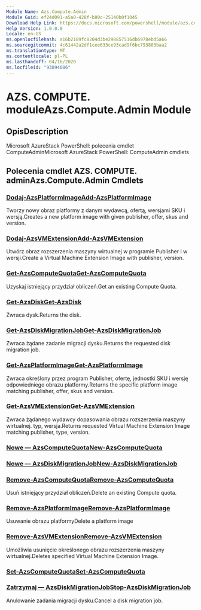 ```yaml
---
Module Name: Azs.Compute.Admin
Module Guid: ef24d091-a5a0-428f-b80c-25140b0f1045
Download Help Link: https://docs.microsoft.com/powershell/module/azs.compute.admin
Help Version: 1.0.0.0
Locale: en-US
ms.openlocfilehash: a16b2189fc8204d3be298857516db6978ebd5a66
ms.sourcegitcommit: 4c61442a2df1cee633ce93cad9f6bc793803baa2
ms.translationtype: MT
ms.contentlocale: pl-PL
ms.lasthandoff: 04/16/2020
ms.locfileid: "93894086"
---
```

# <span data-ttu-id="25d89-101">AZS. COMPUTE. module</span><span class="sxs-lookup"><span data-stu-id="25d89-101">Azs.Compute.Admin Module</span></span>
## <span data-ttu-id="25d89-102">Opis</span><span class="sxs-lookup"><span data-stu-id="25d89-102">Description</span></span>
<span data-ttu-id="25d89-103">Microsoft AzureStack PowerShell: polecenia cmdlet ComputeAdmin</span><span class="sxs-lookup"><span data-stu-id="25d89-103">Microsoft AzureStack PowerShell: ComputeAdmin cmdlets</span></span>

## <span data-ttu-id="25d89-104">Polecenia cmdlet AZS. COMPUTE. admin</span><span class="sxs-lookup"><span data-stu-id="25d89-104">Azs.Compute.Admin Cmdlets</span></span>
### [<span data-ttu-id="25d89-105">Dodaj-AzsPlatformImage</span><span class="sxs-lookup"><span data-stu-id="25d89-105">Add-AzsPlatformImage</span></span>](Add-AzsPlatformImage.md)
<span data-ttu-id="25d89-106">Tworzy nowy obraz platformy z danym wydawcą, ofertą, wersjami SKU i wersją.</span><span class="sxs-lookup"><span data-stu-id="25d89-106">Creates a new platform image with given publisher, offer, skus and version.</span></span>

### [<span data-ttu-id="25d89-107">Dodaj-AzsVMExtension</span><span class="sxs-lookup"><span data-stu-id="25d89-107">Add-AzsVMExtension</span></span>](Add-AzsVMExtension.md)
<span data-ttu-id="25d89-108">Utwórz obraz rozszerzenia maszyny wirtualnej w programie Publisher i w wersji.</span><span class="sxs-lookup"><span data-stu-id="25d89-108">Create a Virtual Machine Extension Image with publisher, version.</span></span>

### [<span data-ttu-id="25d89-109">Get-AzsComputeQuota</span><span class="sxs-lookup"><span data-stu-id="25d89-109">Get-AzsComputeQuota</span></span>](Get-AzsComputeQuota.md)
<span data-ttu-id="25d89-110">Uzyskaj istniejący przydział obliczeń.</span><span class="sxs-lookup"><span data-stu-id="25d89-110">Get an existing Compute Quota.</span></span>

### [<span data-ttu-id="25d89-111">Get-AzsDisk</span><span class="sxs-lookup"><span data-stu-id="25d89-111">Get-AzsDisk</span></span>](Get-AzsDisk.md)
<span data-ttu-id="25d89-112">Zwraca dysk.</span><span class="sxs-lookup"><span data-stu-id="25d89-112">Returns the disk.</span></span>

### [<span data-ttu-id="25d89-113">Get-AzsDiskMigrationJob</span><span class="sxs-lookup"><span data-stu-id="25d89-113">Get-AzsDiskMigrationJob</span></span>](Get-AzsDiskMigrationJob.md)
<span data-ttu-id="25d89-114">Zwraca żądane zadanie migracji dysku.</span><span class="sxs-lookup"><span data-stu-id="25d89-114">Returns the requested disk migration job.</span></span>

### [<span data-ttu-id="25d89-115">Get-AzsPlatformImage</span><span class="sxs-lookup"><span data-stu-id="25d89-115">Get-AzsPlatformImage</span></span>](Get-AzsPlatformImage.md)
<span data-ttu-id="25d89-116">Zwraca określony przez program Publisher, ofertę, jednostki SKU i wersję odpowiedniego obrazu platformy.</span><span class="sxs-lookup"><span data-stu-id="25d89-116">Returns the specific platform image matching publisher, offer, skus and version.</span></span>

### [<span data-ttu-id="25d89-117">Get-AzsVMExtension</span><span class="sxs-lookup"><span data-stu-id="25d89-117">Get-AzsVMExtension</span></span>](Get-AzsVMExtension.md)
<span data-ttu-id="25d89-118">Zwraca żądanego wydawcy dopasowania obrazu rozszerzenia maszyny wirtualnej. typ, wersja.</span><span class="sxs-lookup"><span data-stu-id="25d89-118">Returns requested Virtual Machine Extension Image matching publisher, type, version.</span></span>

### [<span data-ttu-id="25d89-119">Nowe — AzsComputeQuota</span><span class="sxs-lookup"><span data-stu-id="25d89-119">New-AzsComputeQuota</span></span>](New-AzsComputeQuota.md)


### [<span data-ttu-id="25d89-120">Nowe — AzsDiskMigrationJob</span><span class="sxs-lookup"><span data-stu-id="25d89-120">New-AzsDiskMigrationJob</span></span>](New-AzsDiskMigrationJob.md)


### [<span data-ttu-id="25d89-121">Remove-AzsComputeQuota</span><span class="sxs-lookup"><span data-stu-id="25d89-121">Remove-AzsComputeQuota</span></span>](Remove-AzsComputeQuota.md)
<span data-ttu-id="25d89-122">Usuń istniejący przydział obliczeń.</span><span class="sxs-lookup"><span data-stu-id="25d89-122">Delete an existing Compute quota.</span></span>

### [<span data-ttu-id="25d89-123">Remove-AzsPlatformImage</span><span class="sxs-lookup"><span data-stu-id="25d89-123">Remove-AzsPlatformImage</span></span>](Remove-AzsPlatformImage.md)
<span data-ttu-id="25d89-124">Usuwanie obrazu platformy</span><span class="sxs-lookup"><span data-stu-id="25d89-124">Delete a platform image</span></span>

### [<span data-ttu-id="25d89-125">Remove-AzsVMExtension</span><span class="sxs-lookup"><span data-stu-id="25d89-125">Remove-AzsVMExtension</span></span>](Remove-AzsVMExtension.md)
<span data-ttu-id="25d89-126">Umożliwia usunięcie określonego obrazu rozszerzenia maszyny wirtualnej.</span><span class="sxs-lookup"><span data-stu-id="25d89-126">Deletes specified Virtual Machine Extension Image.</span></span>

### [<span data-ttu-id="25d89-127">Set-AzsComputeQuota</span><span class="sxs-lookup"><span data-stu-id="25d89-127">Set-AzsComputeQuota</span></span>](Set-AzsComputeQuota.md)


### [<span data-ttu-id="25d89-128">Zatrzymaj — AzsDiskMigrationJob</span><span class="sxs-lookup"><span data-stu-id="25d89-128">Stop-AzsDiskMigrationJob</span></span>](Stop-AzsDiskMigrationJob.md)
<span data-ttu-id="25d89-129">Anulowanie zadania migracji dysku.</span><span class="sxs-lookup"><span data-stu-id="25d89-129">Cancel a disk migration job.</span></span>

